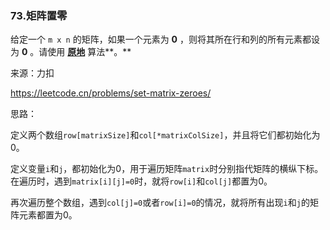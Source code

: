 ### 73.矩阵置零

给定一个 `m x n` 的矩阵，如果一个元素为 **0** ，则将其所在行和列的所有元素都设为 **0** 。请使用 **[原地](http://baike.baidu.com/item/原地算法)** 算法**。**

来源：力扣

https://leetcode.cn/problems/set-matrix-zeroes/



思路：

​		定义两个数组`row[matrixSize]`和`col[*matrixColSize]`，并且将它们都初始化为0。

​		定义变量`i`和`j`，都初始化为0，用于遍历矩阵`matrix`时分别指代矩阵的横纵下标。在遍历时，遇到`matrix[i][j]=0`时，就将`row[i]`和`col[j]`都置为0。

​		再次遍历整个数组，遇到`col[j]=0`或者`row[i]=0`的情况，就将所有出现`i`和`j`的矩阵元素都置为0。

​		